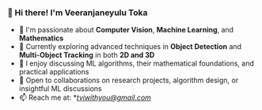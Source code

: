 ### 👋 Hi there! I'm Veeranjaneyulu Toka

- 👀 I'm passionate about **Computer Vision**, **Machine Learning**, and **Mathematics**
- 🌱 Currently exploring advanced techniques in **Object Detection** and **Multi-Object Tracking** in both **2D and 3D**
- 💬 I enjoy discussing ML algorithms, their mathematical foundations, and practical applications
- 🤝 Open to collaborations on research projects, algorithm design, or insightful ML discussions
- 📫 Reach me at: **tvjwithyou@gmail.com*


<!---
VeeranjaneyuluToka/VeeranjaneyuluToka is a ✨ special ✨ repository because its `README.md` (this file) appears on your GitHub profile.
You can click the Preview link to take a look at your changes.
--->
